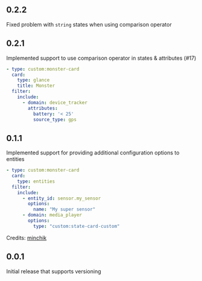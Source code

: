 ## 0.2.2
Fixed problem with `string` states when using comparison operator

## 0.2.1
Implemented support to use comparison operator in states & attributes (#17)
```yaml
- type: custom:monster-card
  card:
    type: glance
    title: Monster
  filter:
    include:
      - domain: device_tracker
        attributes:
          battery: '< 25'
          source_type: gps
```

## 0.1.1
Implemented support for providing additional configuration options to entities
```yaml
- type: custom:monster-card
  card:
    type: entities
  filter:
    include:
      - entity_id: sensor.my_sensor
        options:
          name: "My super sensor"
      - domain: media_player
        options:
          type: "custom:state-card-custom"
```
Credits: [minchik](https://github.com/minchik)

## 0.0.1
Initial release that supports versioning